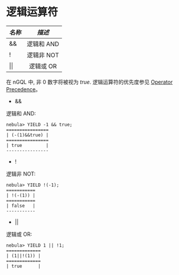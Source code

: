 # 逻辑运算符

|  ***名称***    |  ***描述***    | 
|:----|:----:|
|   &&     |   逻辑和 AND     | 
|   !      |   逻辑非 NOT     | 
|   \|\|   |   逻辑或 OR   | 


在 nGQL 中, 非 0 数字将被视为 _true_. 逻辑运算符的优先度参见 [Operator Precedence](./Operator_Precedence.md)。

* &&

逻辑和 AND:

```
nebula> YIELD -1 && true;
================
| (-(1)&&true) |
================
| true         |
----------------
```

* !

逻辑非 NOT:

```
nebula> YIELD !(-1);
===========
| !(-(1)) |
===========
| false   |
-----------

```

* ||

逻辑或 OR:

```
nebula> YIELD 1 || !1;
=============
| (1||!(1)) |
=============
| true      |
```